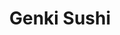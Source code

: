 ---
layout: place
title: Genki Sushi
permalink: /hawaii/honolulu/genki-sushi.html
stateAbbr: HI
stateName: Hawaii
cityName: Honolulu
seo:
  type: restaurant
  links: https://www.genkisushiusa.com/
place_id: ChIJcWKjRfBtAHwRtIigf1upgi4
photos:
  - name: >-
      places/ChIJcWKjRfBtAHwRtIigf1upgi4/photos/AeeoHcL4fCneCTe2v14P5Ka1B52tEryO5M8ZQ1vWeI7IA8zFi8VG_QhH7kqHAWl6AhnQLPExkSSMDaf41pgMe7_IwY1g4xXKriYKgZzQRmXXnzOw2EOsgQCCz7Soxq-NhIxnZ4mKGFKGb9nrKGrqbZ13cd_oY5Pl7cOX7gsJQ6iXGcA2cnxQXXiWWBjJEMQaxXk7dOyJo_CvPeWlZy80od-0AIFbZ_fhV-W9QUerkAT0AuxfoYnEqlw7pHMF_RG0OzVaIj8C9DRAFfkAzE3g4ASgH2U4uW-zOiaz7zXk5Kl2eVOKixTj7rKSm1zdi7459ogL5VVJqdlSeGeMfdDCkHj0LtqxfEuOB0QAUuOnFUP2RLcSqEDEeI0SVOD3nfTYFyx5221ifhXBKOlM6KTBTcW7ooNWBDMQNoE21TLPy5fXRhh3huro
    widthPx: 4032
    heightPx: 2268
    authorAttributions:
      - displayName: Sanghee Lee
        uri: https://maps.google.com/maps/contrib/105326182398952447763
        photoUri: >-
          https://lh3.googleusercontent.com/a-/ALV-UjWBTjUSLhMau2CEyFz6-zNuSBSLbyv94gcE6cGzlcBmlo7iiVTY=s100-p-k-no-mo
    flagContentUri: >-
      https://www.google.com/local/imagery/report/?cb_client=maps_api_places.places_api&image_key=!1e10!2sCIHM0ogKEICAgICxu8igmQE&hl=en-US
    googleMapsUri: >-
      https://www.google.com/maps/place//data=!3m4!1e2!3m2!1sCIHM0ogKEICAgICxu8igmQE!2e10!4m2!3m1!1s0x7c006df045a36271:0x2e82a95b7fa088b4
  - name: >-
      places/ChIJcWKjRfBtAHwRtIigf1upgi4/photos/AeeoHcIuI8ATFwOw6fwNEM2WNqqUQ69MsqkkAFWSkub48Tmrmor9gbsF0YLRhab2916GhvL-xoFCbzz6IkJijTkCi7Y4HREQ1AvQLDlJs5ln5Jg-U4bToY5X41Hyg91DIBMn5n7s1xeI1eaJ8IJJx_LCOLUZM5XNypUkf8Dj4b_NQ3yVk9yeZUvwdY_fADHool1nnFhmwMWBtlhrtC866t9cSezL-zIWSRU3_ZwKpAzF_PWChpljEwt94S_X6fYU3Zyr5JsTgIliyZ3BUfH06JxbDML-skGmfDashjOar43ZFpkrAcNZlRnWJcTQDpU1E6-GkKlIxFtaYV1AAEmK404Io87sD8X6uqoFaCOt5vUbleNdi08S6thH4R2wLd2BzpmCyQaVUFF1saNRjx6O_wXCYjSPxqN7FuPWDvqwTVt34F0
    widthPx: 3024
    heightPx: 4032
    authorAttributions:
      - displayName: Sunny Valentine
        uri: https://maps.google.com/maps/contrib/101241527843043309328
        photoUri: >-
          https://lh3.googleusercontent.com/a-/ALV-UjWNUCZFaSOZ_phRB1OgE1H2hlCiHG9PbsDUpb-Vl3v60Z-xwnuR=s100-p-k-no-mo
    flagContentUri: >-
      https://www.google.com/local/imagery/report/?cb_client=maps_api_places.places_api&image_key=!1e10!2sCIHM0ogKEICAgMDQgfCGLQ&hl=en-US
    googleMapsUri: >-
      https://www.google.com/maps/place//data=!3m4!1e2!3m2!1sCIHM0ogKEICAgMDQgfCGLQ!2e10!4m2!3m1!1s0x7c006df045a36271:0x2e82a95b7fa088b4
  - name: >-
      places/ChIJcWKjRfBtAHwRtIigf1upgi4/photos/AeeoHcKFXv1-gu1ye2YVIhqS4tH5zpO_AeGvbSwn6dBohV7NJza_8-i65_8D8868R3qswcYsaXFe3zBrSiAtFybYRd9xVe3TkVq65gtFe2ui1ae0-ltVHbFT5mdGk0lFj6qYP5LEiQOSeLYMvY3_UX4DqjrKXv0H5x8XpgjgYqRDPihjjFVjPyHN1ouxEOQvqLLcTNngIdXllrmMQV4KnCnU94WLzgumHuLMJhMeb-3j8DEa1HMa6QLLo-f5INgcFdjHENW1FrPKOLEVvNzfm6mNe_CVUZnMxR0X4rW7p-8d4dAswdE0cX9dpkvatk_uX9LMSSFK5hthopCRQT1U6P6scep3tY2FAQ19rB_5lkXStEqrKRCrDQQAvprNqezvMZ8WbTgSGR_vNyGMKGpfUF6xXrzcFEPzMnCjlgOEElam3OhuYJlm
    widthPx: 4000
    heightPx: 2252
    authorAttributions:
      - displayName: brandon dengler
        uri: https://maps.google.com/maps/contrib/105614733287830342701
        photoUri: >-
          https://lh3.googleusercontent.com/a-/ALV-UjXUClPomWky_9as7F5_DdISv42IuT3Sefgb7xz1Edvu66Q7BJ9gXw=s100-p-k-no-mo
    flagContentUri: >-
      https://www.google.com/local/imagery/report/?cb_client=maps_api_places.places_api&image_key=!1e10!2sCIHM0ogKEICAgICjpvmozQE&hl=en-US
    googleMapsUri: >-
      https://www.google.com/maps/place//data=!3m4!1e2!3m2!1sCIHM0ogKEICAgICjpvmozQE!2e10!4m2!3m1!1s0x7c006df045a36271:0x2e82a95b7fa088b4
  - name: >-
      places/ChIJcWKjRfBtAHwRtIigf1upgi4/photos/AeeoHcLit5NHa2Xmrq7riGCyfIQfWXu5UZe3E85LGpHQvHKnUazudCr0YsUAntJFkaTWPVbYvVdRfJgdD5sFEhsZBAMY0SuT8FGaD0guEiydJOGaD8QTvFHEbM6GyJMqQTO6sNHGmjLELS7E4vMxINiCz0ITBB9eqy2bBxG8hfilhnq20TwDx3tMmwlgTKZ42EboVH04Bt6vukhjBqP8GaQLpVfZzter3pFR5dAJ6WuvmoT4iQwCwYYIkL_pzWX3awpjj2AVeJGoQks1nRWVp9YJhweJdx1OwgVgojtmPJgoKDXXSp5Q3EbwX4JzfAYECM2DBPN29yY-Pd2aFk6Z6nsyel7F4scacHYjLpGTxC-t_mUUk2_zHKlr9cUO5Qov0sgCZDiMlMdxRb9b9uQ6IT3PEuTgIh_hto7-jSfzH1aUbJdLnF8X
    widthPx: 1473
    heightPx: 1344
    authorAttributions:
      - displayName: R. Lee Donaldson
        uri: https://maps.google.com/maps/contrib/110224932759878998321
        photoUri: >-
          https://lh3.googleusercontent.com/a-/ALV-UjVZnrSilXQKDV_TzF6ZONPtjGvmepIdY1tt880Jlcvnb0pBV8OU2Q=s100-p-k-no-mo
    flagContentUri: >-
      https://www.google.com/local/imagery/report/?cb_client=maps_api_places.places_api&image_key=!1e10!2sCIHM0ogKEICAgIDs9uvrpAE&hl=en-US
    googleMapsUri: >-
      https://www.google.com/maps/place//data=!3m4!1e2!3m2!1sCIHM0ogKEICAgIDs9uvrpAE!2e10!4m2!3m1!1s0x7c006df045a36271:0x2e82a95b7fa088b4
  - name: >-
      places/ChIJcWKjRfBtAHwRtIigf1upgi4/photos/AeeoHcIZYI7qsFUogCelfolsghJN1Qh_cfN1gOvc3gN5E7NVchJmIYHByeH0dmco_H9YEX5B6R1L_B1Lxv4vpp7rVFLjPxJKCVP8h6JxrK2SDljnIdet1egvsFFQ6eTyk9OKFV1AhZgzOLH3NFAhqQBvBX-0n2VXf4fj_ukqHmXyM2XOnfYYcyLLtYRnv9VO3oFXHC_fi5sUoO_iRFoN2Bq6TWgt5kLptHUTNNWlbPYD0T_tDUMpkG5TtksmjZb-rVlsafINy2tAo8rAMsoPAFjjXrAy5WA35IDW5dgOPQpXNHC1OHJHpgFEErhTayrzY1RYXG6mWwwFZ9MwCrtFAqM9UQOjzPl--cbWavhSOP4JbCoC4oBU4MjrrvzkUS9kFMMVmrNEkoEi6MNyzRZ1UXXZu4GTglTNi2ub_754KKxJPfii_g
    widthPx: 2992
    heightPx: 2992
    authorAttributions:
      - displayName: brandon dengler
        uri: https://maps.google.com/maps/contrib/105614733287830342701
        photoUri: >-
          https://lh3.googleusercontent.com/a-/ALV-UjXUClPomWky_9as7F5_DdISv42IuT3Sefgb7xz1Edvu66Q7BJ9gXw=s100-p-k-no-mo
    flagContentUri: >-
      https://www.google.com/local/imagery/report/?cb_client=maps_api_places.places_api&image_key=!1e10!2sCIHM0ogKEICAgICjpvmoPQ&hl=en-US
    googleMapsUri: >-
      https://www.google.com/maps/place//data=!3m4!1e2!3m2!1sCIHM0ogKEICAgICjpvmoPQ!2e10!4m2!3m1!1s0x7c006df045a36271:0x2e82a95b7fa088b4
  - name: >-
      places/ChIJcWKjRfBtAHwRtIigf1upgi4/photos/AeeoHcKY1GEbUB4aLLCyS9c69qKSfzIwX4FLTdX6yaIu-gToY_ZOrpi-ChMoCi1iQ73lBTVyyNr1Ys6sPwb5NhZe59k14KF6c8Pkv9R8fYTSEZidlNfCsl6aduHT7bpfn8CBuhcK7vH5-uphI1M44Dsbr4aNtm05O1I_uVg3ueLZbZAZ4wtFIBy6VWp28w0EyMqTNzUv1ZNk5ZYLxzNnO5-wHyYZWMVeZaeF58R3zNL6YumdFfWGK0NhdEVbk7D4d0Zn08AWWd1LoTtVWj1ksrNOYdyavHMVoolL_kge6Y4Af0qrVfPLDxPUpvl7pl4nDgMmzfQvCw4tLA9PTCbsz_NXFLTKMRvp2-oTgLseirtkKMjokKYNqwNvxG008hQdwVfUxE7PRaigZdAfMbHNWMRaxedjmppN9zltfZH34d5O8H0
    widthPx: 4000
    heightPx: 2252
    authorAttributions:
      - displayName: brandon dengler
        uri: https://maps.google.com/maps/contrib/105614733287830342701
        photoUri: >-
          https://lh3.googleusercontent.com/a-/ALV-UjXUClPomWky_9as7F5_DdISv42IuT3Sefgb7xz1Edvu66Q7BJ9gXw=s100-p-k-no-mo
    flagContentUri: >-
      https://www.google.com/local/imagery/report/?cb_client=maps_api_places.places_api&image_key=!1e10!2sCIHM0ogKEICAgICXr8iDUA&hl=en-US
    googleMapsUri: >-
      https://www.google.com/maps/place//data=!3m4!1e2!3m2!1sCIHM0ogKEICAgICXr8iDUA!2e10!4m2!3m1!1s0x7c006df045a36271:0x2e82a95b7fa088b4
  - name: >-
      places/ChIJcWKjRfBtAHwRtIigf1upgi4/photos/AeeoHcIVS39PgOuMZX8oXLhT1Qpkze4y1qdoqVi1Vr9dx1kzY3gX12I9z8Dn8cEgxlHjRcq62zae5cxi9Gzx5pZzc44uzcPvTjicYIfW06-Zx1XgIvcgI6hvePO4lKx1g3kSDh7hT9n71-PxFPxnYnWcbjw8KBf5bE09OCUx9Dm9zvk-cphxbSQ6ISmJElPtuFr-aJKo3AB-QAcjMdWvCrvrV7VY3tJ37p269SWwbY37I4tSkdKu87dea5OOqQcbsSqGeOoAqBKFsxHjKsyNZLVOjSrX5-hghEBiLxqnBjw_4e9NFhcoRxH4QlHahrANj1Av7hrGlhWIUZH6i8TZEPjLA95iI-Ay6M56SqYB_ewiMrn3yPCrbhoqQWJ9jyLkoUq02s6Q5R7MHQQuA46TpyoOSHfMGZkNNoVhTlHd3gRuzwVAqQcb
    widthPx: 1179
    heightPx: 2044
    authorAttributions:
      - displayName: Zhana
        uri: https://maps.google.com/maps/contrib/106124870029666561134
        photoUri: >-
          https://lh3.googleusercontent.com/a-/ALV-UjXsGHtsBZssMWMCyP3BsI7qQ7_XXElzm7DPxk12oXdmbFVA_860IA=s100-p-k-no-mo
    flagContentUri: >-
      https://www.google.com/local/imagery/report/?cb_client=maps_api_places.places_api&image_key=!1e10!2sCIHM0ogKEICAgIDLy4mE1gE&hl=en-US
    googleMapsUri: >-
      https://www.google.com/maps/place//data=!3m4!1e2!3m2!1sCIHM0ogKEICAgIDLy4mE1gE!2e10!4m2!3m1!1s0x7c006df045a36271:0x2e82a95b7fa088b4
  - name: >-
      places/ChIJcWKjRfBtAHwRtIigf1upgi4/photos/AeeoHcIryHcuNTiaBS0mJZ8PaM6Rd-8QwR6q27vVp4mnEY0hG7uFuot135x6D10FhnEqkqYLgNMxW_Cq8s5JETlb8p7raJoaemB8jF1Gn-Mpt_xv3Vk9J7Hlt0uXksK4bG8lKcGXjlP2g6LjrZhRNppMj2mWfx8glM0K5ZnE4yaAI5xqF4ZgyZ96dWKTnG1L8khdbVHQ3-gXnfSQknYrlIQXltWwRB5oODr8E42WRSEIQaNJe-49_jOwY2bRRpDTP1oq0LKMGCHCYBFvQF_JyNe39u5r_IcJPeIVpSS0llPMKsqcTt58TeRiaiUtJbVrvyDp9V0JrldQqbkCMlLaulXAwG6mzcHd0ijHJkyoNEpJbdssnVx0HLrLWZ5xoLbV6zjAvunP8YHHyxVHBB58lab4oOs70J6rl7QIMiAzSgpMHos
    widthPx: 2992
    heightPx: 2992
    authorAttributions:
      - displayName: Tung Pham
        uri: https://maps.google.com/maps/contrib/108383220049781742259
        photoUri: >-
          https://lh3.googleusercontent.com/a-/ALV-UjU1rVl4f04tNaUYaJZp1Lmfv2JTrBY0fr8qQGOYp5p6rwMeoxIX=s100-p-k-no-mo
    flagContentUri: >-
      https://www.google.com/local/imagery/report/?cb_client=maps_api_places.places_api&image_key=!1e10!2sCIHM0ogKEICAgIDbxpuhFA&hl=en-US
    googleMapsUri: >-
      https://www.google.com/maps/place//data=!3m4!1e2!3m2!1sCIHM0ogKEICAgIDbxpuhFA!2e10!4m2!3m1!1s0x7c006df045a36271:0x2e82a95b7fa088b4
  - name: >-
      places/ChIJcWKjRfBtAHwRtIigf1upgi4/photos/AeeoHcL5A968JLGdavkJQgoJysN7VwyC0GR0g5mudePJ6wmg1Muyx-M4rRr-xqGjWkK_iyAXs4f-nUwMgWLAOKdxGm4SSoSvtqTdvZSn0--K5gEJHEuOxU1psaLUPg_LjWhiIN-CxVP3rGOIFja57piDyHyLWFxl3xJTdspp-Et80byH3FJZSU_uUQ2B1abrDV_REJHHU394J5rvQD9AJzCyeYd5a2OPJGlg2ShWvwBZ8bs1Sz0vdjZeC7Ha5xz-i1MLeaJAv9-LKn11NG06VQrBvXdjKyUD3uPQb3vRlLMOsrvOldrn9CNF8L7enoFSchhTFexV_QgO7V5XoLbbYk2VAgc1CMEXZgiavTJdFTT7REmzswj_AdhkwKfB9SM24fhNAvCPV0F2o0qp5XGyc5o6Urf2lylSmQy_ytDY2AaefEDppcw06jVj_WqoQUw2R4ef
    widthPx: 2268
    heightPx: 4032
    authorAttributions:
      - displayName: Ryan Tanino
        uri: https://maps.google.com/maps/contrib/109844377511751047906
        photoUri: >-
          https://lh3.googleusercontent.com/a-/ALV-UjUD8YxvEWJkt18uLZHuVDoJtSlEDQr1Q8UD65onoaBlqYmzsmCa=s100-p-k-no-mo
    flagContentUri: >-
      https://www.google.com/local/imagery/report/?cb_client=maps_api_places.places_api&image_key=!1e10!2sCIABIhAA3ireqT2awWedwQkADppI&hl=en-US
    googleMapsUri: >-
      https://www.google.com/maps/place//data=!3m4!1e2!3m2!1sCIABIhAA3ireqT2awWedwQkADppI!2e10!4m2!3m1!1s0x7c006df045a36271:0x2e82a95b7fa088b4
  - name: >-
      places/ChIJcWKjRfBtAHwRtIigf1upgi4/photos/AeeoHcJPQbm548U62QHJ72O4XrsdLZDK0GknpKeWvkBo_Bt3W7GY8eH-1x0aKyy5bk0GzJcxkJcDj_pI1jGN4iHF_GVuhzH68k8R5Dwu8fZniwmS3hUfHAiD4QeqBSM8SgJEE3Vcx0hWVbzMUX2zkd22wnejXxTJysgRbD4GHeIQPJ1XedDx3hQkR779uhZwW4VIug0gRpl1t-Ad9LjJVhbIchTfWZmbkjIyxVmiGs78ET0bI9LjEHA8hxGTkwlcM0fTyNF4uHIB6mJgYwtEVb0qHkNxuCpx7PgYPWRx1A3JHXe_pHeANfnKKeN4DunjBYI9-32IY-dRF0mVqKgiSYmrXL1hEuRlBvH9qvP0WRg7ERIjpFUCMysocNYGtbDn8FnuSJut8R4JvXOdfsLS1b-S-V6YcGgSWoCXqBkR1JUiOYzYEA
    widthPx: 3024
    heightPx: 4032
    authorAttributions:
      - displayName: Sunny Valentine
        uri: https://maps.google.com/maps/contrib/101241527843043309328
        photoUri: >-
          https://lh3.googleusercontent.com/a-/ALV-UjWNUCZFaSOZ_phRB1OgE1H2hlCiHG9PbsDUpb-Vl3v60Z-xwnuR=s100-p-k-no-mo
    flagContentUri: >-
      https://www.google.com/local/imagery/report/?cb_client=maps_api_places.places_api&image_key=!1e10!2sCIHM0ogKEICAgMDQgfCGTQ&hl=en-US
    googleMapsUri: >-
      https://www.google.com/maps/place//data=!3m4!1e2!3m2!1sCIHM0ogKEICAgMDQgfCGTQ!2e10!4m2!3m1!1s0x7c006df045a36271:0x2e82a95b7fa088b4
address: '1450 Ala Moana Blvd #2096, Honolulu, HI 96814, USA'
street: '1450 Ala Moana Blvd #2096'
city: Honolulu
state: HI
zip: '96814'
country: USA
neighborhood: Ala Moana
latitude: '21.291233'
longitude: '-157.844327'
accessibility_options:
  wheelchairAccessibleParking: true
  wheelchairAccessibleEntrance: true
  wheelchairAccessibleSeating: true
business_status: OPERATIONAL
name: Genki Sushi
google_maps_links:
  directionsUri: >-
    https://www.google.com/maps/dir//''/data=!4m7!4m6!1m1!4e2!1m2!1m1!1s0x7c006df045a36271:0x2e82a95b7fa088b4!3e0
  placeUri: https://maps.google.com/?cid=3351427283165415604
  writeAReviewUri: >-
    https://www.google.com/maps/place//data=!4m3!3m2!1s0x7c006df045a36271:0x2e82a95b7fa088b4!12e1
  reviewsUri: >-
    https://www.google.com/maps/place//data=!4m4!3m3!1s0x7c006df045a36271:0x2e82a95b7fa088b4!9m1!1b1
  photosUri: >-
    https://www.google.com/maps/place//data=!4m3!3m2!1s0x7c006df045a36271:0x2e82a95b7fa088b4!10e5
primary_type: Sushi Restaurant
opening_hours:
  openNow: true
  periods:
    - open:
        day: 0
        hour: 11
        minute: 0
      close:
        day: 0
        hour: 19
        minute: 0
    - open:
        day: 1
        hour: 11
        minute: 0
      close:
        day: 1
        hour: 20
        minute: 0
    - open:
        day: 2
        hour: 11
        minute: 0
      close:
        day: 2
        hour: 20
        minute: 0
    - open:
        day: 3
        hour: 11
        minute: 0
      close:
        day: 3
        hour: 20
        minute: 0
    - open:
        day: 4
        hour: 11
        minute: 0
      close:
        day: 4
        hour: 20
        minute: 0
    - open:
        day: 5
        hour: 11
        minute: 0
      close:
        day: 5
        hour: 20
        minute: 0
    - open:
        day: 6
        hour: 11
        minute: 0
      close:
        day: 6
        hour: 20
        minute: 0
  weekdayDescriptions:
    - 'Monday: 11:00 AM – 8:00 PM'
    - 'Tuesday: 11:00 AM – 8:00 PM'
    - 'Wednesday: 11:00 AM – 8:00 PM'
    - 'Thursday: 11:00 AM – 8:00 PM'
    - 'Friday: 11:00 AM – 8:00 PM'
    - 'Saturday: 11:00 AM – 8:00 PM'
    - 'Sunday: 11:00 AM – 7:00 PM'
  nextCloseTime: '2025-05-04T06:00:00Z'
secondary_opening_hours:
  regular:
    weekdayDescriptions: null
    type: null
  current:
    weekdayDescriptions: null
    type: null
phone: (808) 942-9102
price_level: PRICE_LEVEL_MODERATE
price_range: $20 &ndash; $30
rating: '4.0'
rating_count: 647
website: https://www.genkisushiusa.com/
description: >-
  Experience Genki Sushi in Honolulu, HI$$$Genki Sushi in Honolulu, HI, stands
  out as a vibrant sushi restaurant offering a unique dining experience with
  innovative features that blend Japanese tradition and modern flair. Located in
  the bustling Ala Moana neighborhood, this spot delights visitors with its
  creative presentation of fresh sushi, including a fun delivery system that
  adds an element of excitement to every meal. The restaurant emphasizes
  accessibility, with options like wheelchair-accessible seating and entrances,
  making it welcoming for all guests seeking quality Japanese cuisine. Open
  daily from late morning until evening, it's an ideal choice for those
  exploring top sushi options in the area, where fresh ingredients and moderate
  pricing enhance the overall appeal. Whether you're in the mood for a quick
  bite or a leisurely meal, this establishment captures the essence of authentic
  flavors in a casual, engaging atmosphere.
generative_summary: >-
  Experience Genki Sushi in Honolulu, HI$$$Genki Sushi in Honolulu, HI, stands
  out as a vibrant sushi restaurant offering a unique dining experience with
  innovative features that blend Japanese tradition and modern flair. Located in
  the bustling Ala Moana neighborhood, this spot delights visitors with its
  creative presentation of fresh sushi, including a fun delivery system that
  adds an element of excitement to every meal. The restaurant emphasizes
  accessibility, with options like wheelchair-accessible seating and entrances,
  making it welcoming for all guests seeking quality Japanese cuisine. Open
  daily from late morning until evening, it's an ideal choice for those
  exploring top sushi options in the area, where fresh ingredients and moderate
  pricing enhance the overall appeal. Whether you're in the mood for a quick
  bite or a leisurely meal, this establishment captures the essence of authentic
  flavors in a casual, engaging atmosphere.
generative_disclosure: Summarized by AI using the Grok-3-Mini model.
reviews: null
review_summary: >-
  Insights from Customer Feedback$$$From what folks are sharing online, Genki
  Sushi seems to hit the mark for anyone craving solid sushi in a lively
  setting, with many praising the fresh tastes and creative twists on classic
  dishes. Visitors often highlight the entertaining delivery method as a fun
  highlight that keeps things upbeat, contributing to a generally enjoyable vibe
  without any major complaints. With an average rating around 4.0 from hundreds
  of comments, it's clear that the value for money stands out, making it a
  reliable pick for families or groups looking for tasty options nearby. While
  some mention waits during peak times, the overall consensus leans positive,
  noting the friendly service and variety that keeps diners coming back. If
  you're hunting for dependable sushi spots around Honolulu, this one comes
  across as a solid, approachable choice that delivers on flavor and fun.
review_disclosure: Summarized by AI using the Grok-3-Mini model.
parking_options: null
payment_options: null
allow_dogs: null
curbside_pickup: null
delivery: null
dine_in: null
good_for_children: null
good_for_groups: null
good_for_sports: null
live_music: null
menu_for_children: null
outdoor_seating: null
reservable: null
restroom: null
serves_beer: null
serves_breakfast: null
serves_brunch: null
serves_cocktails: null
serves_coffee: null
serves_dinner: null
serves_dessert: null
serves_lunch: null
serves_vegetarian_food: null
serves_wine: null
takeout: null
update_category: enterprise
places_description: null

---
